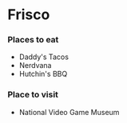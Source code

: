 # Frisco

### Places to eat
- Daddy's Tacos
- Nerdvana
- Hutchin's BBQ

### Place to visit
- National Video Game Museum

